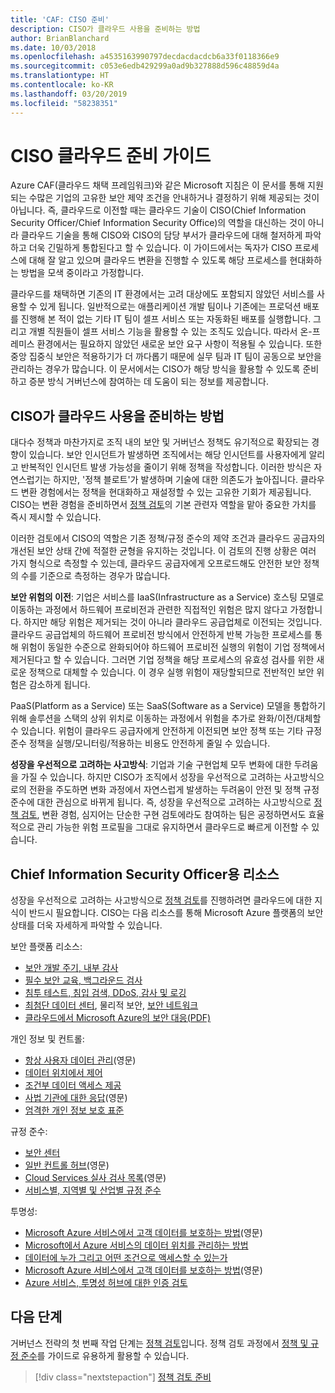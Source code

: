 ```yaml
---
title: 'CAF: CISO 준비'
description: CISO가 클라우드 사용을 준비하는 방법
author: BrianBlanchard
ms.date: 10/03/2018
ms.openlocfilehash: a4535163990797decdacdacdcb6a33f0118366e9
ms.sourcegitcommit: c053e6edb429299a0ad9b327888d596c48859d4a
ms.translationtype: HT
ms.contentlocale: ko-KR
ms.lasthandoff: 03/20/2019
ms.locfileid: "58238351"
---
```

# <a name="ciso-cloud-readiness-guide"></a>CISO 클라우드 준비 가이드

Azure CAF(클라우드 채택 프레임워크)와 같은 Microsoft 지침은 이 문서를 통해 지원되는 수많은 기업의 고유한 보안 제약 조건을 안내하거나 결정하기 위해 제공되는 것이 아닙니다. 즉, 클라우드로 이전할 때는 클라우드 기술이 CISO(Chief Information Security Officer/Chief Information Security Office)의 역할을 대신하는 것이 아니라 클라우드 기술을 통해 CISO와 CISO의 담당 부서가 클라우드에 대해 철저하게 파악하고 더욱 긴밀하게 통합된다고 할 수 있습니다. 이 가이드에서는 독자가 CISO 프로세스에 대해 잘 알고 있으며 클라우드 변환을 진행할 수 있도록 해당 프로세스를 현대화하는 방법을 모색 중이라고 가정합니다.

클라우드를 채택하면 기존의 IT 환경에서는 고려 대상에도 포함되지 않았던 서비스를 사용할 수 있게 됩니다. 일반적으로는 애플리케이션 개발 팀이나 기존에는 프로덕션 배포를 진행해 본 적이 없는 기타 IT 팀이 셀프 서비스 또는 자동화된 배포를 실행합니다. 그리고 개별 직원들이 셀프 서비스 기능을 활용할 수 있는 조직도 있습니다. 따라서 온-프레미스 환경에서는 필요하지 않았던 새로운 보안 요구 사항이 적용될 수 있습니다. 또한 중앙 집중식 보안은 적용하기가 더 까다롭기 때문에 실무 팀과 IT 팀이 공동으로 보안을 관리하는 경우가 많습니다. 이 문서에서는 CISO가 해당 방식을 활용할 수 있도록 준비하고 증분 방식 거버넌스에 참여하는 데 도움이 되는 정보를 제공합니다.

## <a name="how-can-the-ciso-prepare-for-the-cloud"></a>CISO가 클라우드 사용을 준비하는 방법

대다수 정책과 마찬가지로 조직 내의 보안 및 거버넌스 정책도 유기적으로 확장되는 경향이 있습니다. 보안 인시던트가 발생하면 조직에서는 해당 인시던트를 사용자에게 알리고 반복적인 인시던트 발생 가능성을 줄이기 위해 정책을 작성합니다. 이러한 방식은 자연스럽기는 하지만, '정책 블로트'가 발생하며 기술에 대한 의존도가 높아집니다. 클라우드 변환 경험에서는 정책을 현대화하고 재설정할 수 있는 고유한 기회가 제공됩니다. CISO는 변환 경험을 준비하면서 [정책 검토](./what-is-a-cloud-policy-review.md)의 기본 관련자 역할을 맡아 중요한 가치를 즉시 제시할 수 있습니다.

이러한 검토에서 CISO의 역할은 기존 정책/규정 준수의 제약 조건과 클라우드 공급자의 개선된 보안 상태 간에 적절한 균형을 유지하는 것입니다. 이 검토의 진행 상황은 여러 가지 형식으로 측정할 수 있는데, 클라우드 공급자에게 오프로드해도 안전한 보안 정책의 수를 기준으로 측정하는 경우가 많습니다.

**보안 위험의 이전**: 기업은 서비스를 IaaS(Infrastructure as a Service) 호스팅 모델로 이동하는 과정에서 하드웨어 프로비전과 관련한 직접적인 위험은 많지 않다고 가정합니다. 하지만 해당 위험은 제거되는 것이 아니라 클라우드 공급업체로 이전되는 것입니다. 클라우드 공급업체의 하드웨어 프로비전 방식에서 안전하게 반복 가능한 프로세스를 통해 위험이 동일한 수준으로 완화되어야 하드웨어 프로비전 실행의 위험이 기업 정책에서 제거된다고 할 수 있습니다. 그러면 기업 정책을 해당 프로세스의 유효성 검사를 위한 새로운 정책으로 대체할 수 있습니다. 이 경우 실행 위험이 재당할되므로 전반적인 보안 위험은 감소하게 됩니다.

PaaS(Platform as a Service) 또는 SaaS(Software as a Service) 모델을 통합하기 위해 솔루션을 스택의 상위 위치로 이동하는 과정에서 위험을 추가로 완화/이전/대체할 수 있습니다. 위험이 클라우드 공급자에게 안전하게 이전되면 보안 정책 또는 기타 규정 준수 정책을 실행/모니터링/적용하는 비용도 안전하게 줄일 수 있습니다.

**성장을 우선적으로 고려하는 사고방식**: 기업과 기술 구현업체 모두 변화에 대한 두려움을 가질 수 있습니다. 하지만 CISO가 조직에서 성장을 우선적으로 고려하는 사고방식으로의 전환을 주도하면 변화 과정에서 자연스럽게 발생하는 두려움이 안전 및 정책 규정 준수에 대한 관심으로 바뀌게 됩니다. 즉, 성장을 우선적으로 고려하는 사고방식으로 [정책 검토](./what-is-a-cloud-policy-review.md), 변환 경험, 심지어는 단순한 구현 검토에라도 참여하는 팀은 공정하면서도 효율적으로 관리 가능한 위험 프로필을 그대로 유지하면서 클라우드로 빠르게 이전할 수 있습니다.

## <a name="resources-for-the-chief-information-security-officer"></a>Chief Information Security Officer용 리소스

성장을 우선적으로 고려하는 사고방식으로 [정책 검토](./what-is-a-cloud-policy-review.md)를 진행하려면 클라우드에 대한 지식이 반드시 필요합니다. CISO는 다음 리소스를 통해 Microsoft Azure 플랫폼의 보안 상태를 더욱 자세하게 파악할 수 있습니다.

보안 플랫폼 리소스:

* [보안 개발 주기, 내부 감사](https://www.microsoft.com/sdl/)
* [필수 보안 교육, 백그라운드 검사](https://downloads.cloudsecurityalliance.org/star/self-assessment/StandardResponsetoRequestforInformationWindowsAzureSecurityPrivacy.docx)
* [침투 테스트, 침입 검색, DDoS, 감사 및 로깅](https://www.microsoft.com/trustcenter/Security/AuditingAndLogging)
* [최첨단 데이터 센터](https://www.microsoft.com/cloud-platform/global-datacenters), 물리적 보안, [보안 네트워크](/azure/security/security-network-overview)
* [클라우드에서 Microsoft Azure의 보안 대응(PDF)](https://aka.ms/SecurityResponsePaper)

개인 정보 및 컨트롤:

* [항상 사용자 데이터 관리](https://www.microsoft.com/trustcenter/Privacy/You-own-your-data)(영문)
* [데이터 위치에서 제어](https://www.microsoft.com/trustcenter/Privacy/Where-your-data-is-located)
* [조건부 데이터 액세스 제공](https://www.microsoft.com/trustcenter/Privacy/Who-can-access-your-data-and-on-what-terms)
* [사법 기관에 대한 응답](https://www.microsoft.com/trustcenter/Privacy/Responding-to-govt-agency-requests-for-customer-data)(영문)
* [엄격한 개인 정보 보호 표준](https://www.microsoft.com/TrustCenter/Privacy/We-set-and-adhere-to-stringent-standards)

규정 준수:

* [보안 센터](https://www.microsoft.com/trustcenter/default.aspx)
* [일반 컨트롤 허브](https://www.microsoft.com/trustcenter/Common-Controls-Hub)(영문)
* [Cloud Services 실사 검사 목록](https://www.microsoft.com/trustcenter/Compliance/Due-Diligence-Checklist)(영문)
* [서비스별, 지역별 및 산업별 규정 준수](https://www.microsoft.com/trustcenter/Compliance/default.aspx)

투명성:

* [Microsoft Azure 서비스에서 고객 데이터를 보호하는 방법](https://www.microsoft.com/trustcenter/Transparency/default.aspx)(영문)
* [Microsoft에서 Azure 서비스의 데이터 위치를 관리하는 방법](https://azuredatacentermap.azurewebsites.net/)
* [데이터에 누가 그리고 어떤 조건으로 액세스할 수 있는가](https://www.microsoft.com/trustcenter/Privacy/Who-can-access-your-data-and-on-what-terms)
* [Microsoft Azure 서비스에서 고객 데이터를 보호하는 방법](https://www.microsoft.com/trustcenter/Transparency/default.aspx)(영문)
* [Azure 서비스, 투명성 허브에 대한 인증 검토](https://www.microsoft.com/trustcenter/Compliance/default.aspx)

## <a name="next-steps"></a>다음 단계

거버넌스 전략의 첫 번째 작업 단계는 [정책 검토](./what-is-a-cloud-policy-review.md)입니다. 정책 검토 과정에서 [정책 및 규정 준수](./overview.md)를 가이드로 유용하게 활용할 수 있습니다.

> [!div class="nextstepaction"]
> [정책 검토 준비](./what-is-a-cloud-policy-review.md)